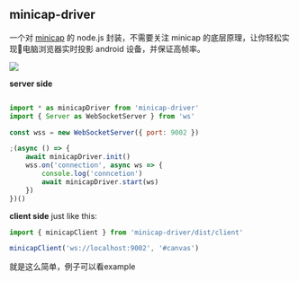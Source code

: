 ## minicap-driver

一个对 [minicap](https://github.com/openstf/minicap) 的 node.js 封装，不需要关注 minicap 的底层原理，让你轻松实现电脑浏览器实时投影 android 设备，并保证高帧率。

![](./shot.gif)

**server side**

```js

import * as minicapDriver from 'minicap-driver'
import { Server as WebSocketServer } from 'ws'

const wss = new WebSocketServer({ port: 9002 })

;(async () => {
	await minicapDriver.init()
	wss.on('connection', async ws => {
		console.log('conncetion')
		await minicapDriver.start(ws)
	})
})()
```

**client side** just like this:

```js
import { minicapClient } from 'minicap-driver/dist/client'

minicapClient('ws://localhost:9002', '#canvas')
```

就是这么简单，例子可以看example